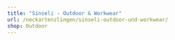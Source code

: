 ```yaml
---
title: "Sinseli - Outdoor & Workwear"
url: /neckartenzlingen/sinseli-outdoor-und-workwear/
shop: Outdoor
---
```

